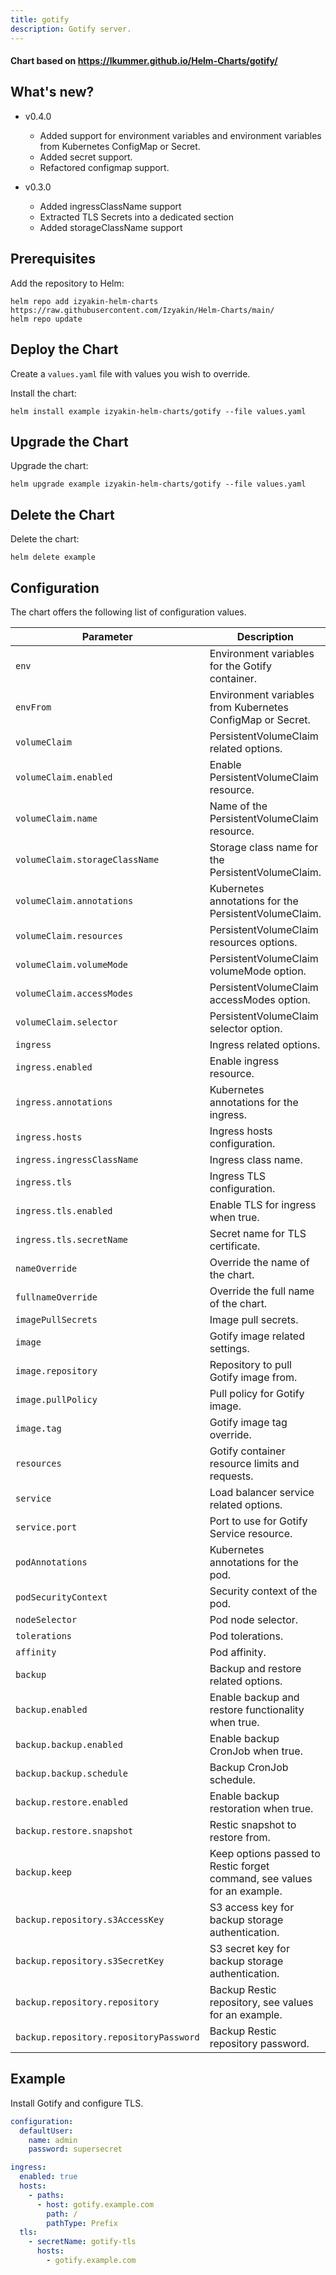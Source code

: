 ```yaml
---
title: gotify
description: Gotify server.
---
```


#### Chart based on https://lkummer.github.io/Helm-Charts/gotify/

## What's new?

- v0.4.0
  - Added support for environment variables and environment variables from Kubernetes ConfigMap or Secret.
  - Added secret support.
  - Refactored configmap support.

- v0.3.0
  - Added ingressClassName support
  - Extracted TLS Secrets into a dedicated section
  - Added storageClassName support

## Prerequisites

Add the repository to Helm:

```shell
helm repo add izyakin-helm-charts https://raw.githubusercontent.com/Izyakin/Helm-Charts/main/
helm repo update
```


## Deploy the Chart

Create a `values.yaml` file with values you wish to override.

Install the chart:

```shell
helm install example izyakin-helm-charts/gotify --file values.yaml
```
## Upgrade the Chart

Upgrade the chart:

```shell
helm upgrade example izyakin-helm-charts/gotify --file values.yaml
```

## Delete the Chart

Delete the chart:

```shell
helm delete example
```

## Configuration

The chart offers the following list of configuration values.

| Parameter | Description
| - | - |
| `env` | Environment variables for the Gotify container. |
| `envFrom` | Environment variables from Kubernetes ConfigMap or Secret. |
| `volumeClaim` | PersistentVolumeClaim related options. |
| `volumeClaim.enabled` | Enable PersistentVolumeClaim resource. |
| `volumeClaim.name` | Name of the PersistentVolumeClaim resource. |
| `volumeClaim.storageClassName` | Storage class name for the PersistentVolumeClaim. |
| `volumeClaim.annotations` | Kubernetes annotations for the PersistentVolumeClaim. |
| `volumeClaim.resources` | PersistentVolumeClaim resources options. |
| `volumeClaim.volumeMode` | PersistentVolumeClaim volumeMode option. |
| `volumeClaim.accessModes` | PersistentVolumeClaim accessModes option. |
| `volumeClaim.selector` | PersistentVolumeClaim selector option. |
| `ingress` | Ingress related options. |
| `ingress.enabled` | Enable ingress resource. |
| `ingress.annotations` | Kubernetes annotations for the ingress. |
| `ingress.hosts` | Ingress hosts configuration. |
| `ingress.ingressClassName` | Ingress class name. |
| `ingress.tls` | Ingress TLS configuration. |
| `ingress.tls.enabled` | Enable TLS for ingress when true. |
| `ingress.tls.secretName` | Secret name for TLS certificate. |
| `nameOverride` | Override the name of the chart. |
| `fullnameOverride` | Override the full name of the chart. |
| `imagePullSecrets` | Image pull secrets. |
| `image` |Gotify image related settings.|
| `image.repository` |Repository to pull Gotify image from.|
| `image.pullPolicy` |Pull policy for Gotify image.|
| `image.tag` |Gotify image tag override.|
| `resources` |Gotify container resource limits and requests.|
| `service` |Load balancer service related options.|
| `service.port` |Port to use for Gotify Service resource.|
| `podAnnotations` | Kubernetes annotations for the pod. |
| `podSecurityContext` | Security context of the pod. |
| `nodeSelector` | Pod node selector. |
| `tolerations` | Pod tolerations. |
| `affinity` | Pod affinity. |
| `backup` | Backup and restore related options. |
| `backup.enabled` | Enable backup and restore functionality when true. |
| `backup.backup.enabled` | Enable backup CronJob when true. |
| `backup.backup.schedule` | Backup CronJob schedule. |
| `backup.restore.enabled` | Enable backup restoration when true. |
| `backup.restore.snapshot` | Restic snapshot to restore from. |
| `backup.keep` | Keep options passed to Restic forget command, see values for an example. |
| `backup.repository.s3AccessKey` | S3 access key for backup storage authentication. |
| `backup.repository.s3SecretKey` | S3 secret key for backup storage authentication. |
| `backup.repository.repository` | Backup Restic repository, see values for an example. |
| `backup.repository.repositoryPassword` | Backup Restic repository password. |

## Example

Install Gotify and configure TLS.

```yaml
configuration:
  defaultUser:
    name: admin
    password: supersecret

ingress:
  enabled: true
  hosts: 
    - paths:
      - host: gotify.example.com
        path: /
        pathType: Prefix
  tls:
    - secretName: gotify-tls
      hosts:
        - gotify.example.com
```